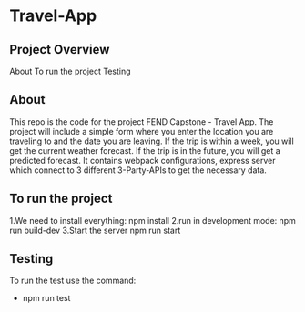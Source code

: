 # Travel-App

## Project Overview
About
To run the project
Testing

## About

This repo is the code for the project FEND Capstone - Travel App. The project will include a simple form where you enter the location you are traveling to and the date you are leaving. If the trip is within a week, you will get the current weather forecast. If the trip is in the future, you will get a predicted forecast. It contains webpack configurations, express server which connect to 3 different 3-Party-APIs to get the necessary data. 
 

## To run the project

1.We need to install everything:
   npm install
2.run in development mode:
   npm run build-dev
3.Start the server
   npm run start

##  Testing 

To run the test use the command:
   - npm run test


